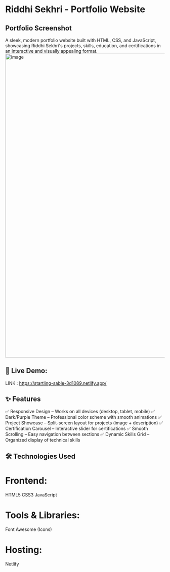 # Riddhi Sekhri - Portfolio Website
## Portfolio Screenshot
A sleek, modern portfolio website built with HTML, CSS, and JavaScript, showcasing Riddhi Sekhri's projects, skills, education, and certifications in an interactive and visually appealing format.
<img width="958" alt="image" src="https://github.com/user-attachments/assets/848802ac-189b-4689-80a9-12929e12b3f0" />

## 🔗 Live Demo: 
LINK : https://startling-sable-3d1089.netlify.app/

## ✨ Features
✅ Responsive Design – Works on all devices (desktop, tablet, mobile)
✅ Dark/Purple Theme – Professional color scheme with smooth animations
✅ Project Showcase – Split-screen layout for projects (image + description)
✅ Certification Carousel – Interactive slider for certifications
✅ Smooth Scrolling – Easy navigation between sections
✅ Dynamic Skills Grid – Organized display of technical skills

## 🛠️ Technologies Used
# Frontend:
HTML5
CSS3
JavaScript

# Tools & Libraries:
Font Awesome (Icons)

# Hosting: 
Netlify
